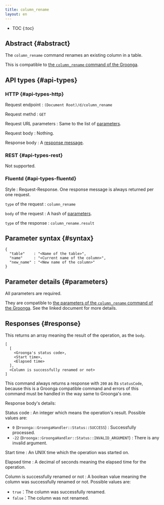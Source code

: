 ```yaml
---
title: column_rename
layout: en
---
```


* TOC
{:toc}

## Abstract {#abstract}

The `column_rename` command renames an existing column in a table.

This is compatible to [the `column_rename` command of the Groonga](http://groonga.org/docs/reference/commands/column_rename.html).

## API types {#api-types}

### HTTP {#api-types-http}

Request endpoint
: `(Document Root)/d/column_rename`

Request methd
: `GET`

Request URL parameters
: Same to the list of [parameters](#parameters).

Request body
: Nothing.

Response body
: A [response message](#response).

### REST {#api-types-rest}

Not supported.

### Fluentd {#api-types-fluentd}

Style
: Request-Response. One response message is always returned per one request.

`type` of the request
: `column_rename`

`body` of the request
: A hash of [parameters](#parameters).

`type` of the response
: `column_rename.result`

## Parameter syntax {#syntax}

    {
      "table"    : "<Name of the table>",
      "name"     : "<Current name of the column>",
      "new_name" : "<New name of the column>"
    }

## Parameter details {#parameters}

All parameters are required.

They are compatible to [the parameters of the `column_rename` command of the Groonga](http://groonga.org/docs/reference/commands/column_rename.html#parameters). See the linked document for more details.

## Responses {#response}

This returns an array meaning the result of the operation, as the `body`.

    [
      [
        <Groonga's status code>,
        <Start time>,
        <Elapsed time>
      ],
      <Column is successfully renamed or not>
    ]

This command always returns a response with `200` as its `statusCode`, because this is a Groonga compatible command and errors of this command must be handled in the way same to Groonga's one.

Response body's details:

Status code
: An integer which means the operation's result. Possible values are:
  
   * `0` (`Droonga::GroongaHandler::Status::SUCCESS`) : Successfully processed.
   * `-22` (`Droonga::GroongaHandler::Status::INVALID_ARGUMENT`) : There is any invalid argument.

Start time
: An UNIX time which the operation was started on.

Elapsed time
: A decimal of seconds meaning the elapsed time for the operation.

Column is successfully renamed or not
: A boolean value meaning the column was successfully renamed or not. Possible values are:
  
   * `true`：The column was successfully renamed.
   * `false`：The column was not renamed.
